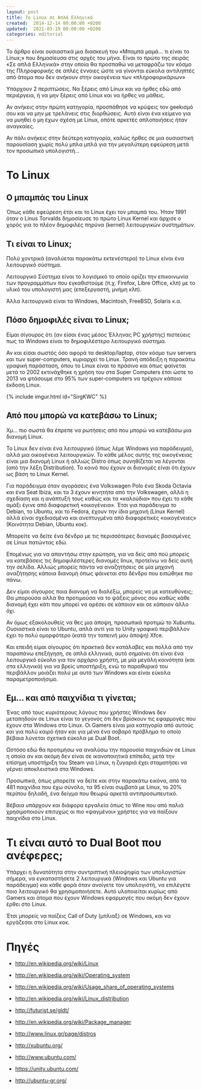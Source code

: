 ```yaml
---
layout: post
title: Το Linux σε Απλά Ελληνικά
created:  2014-12-14 00:00:00 +0200
updated:  2021-03-19 00:00:00 +0200
categories: editorial
---
```

Το άρθρο είναι ουσιαστικά μια διασκευή του «Μπαμπά μαμά… τι είναι το Linux;» που
δημοσίευσα στις αρχές του μήνα. Είναι το πρώτο της σειράς «Σε απλά Ελληνικά»
στην οποία θα προσπαθώ να μεταφράζω τον κόσμο της Πληροφορικής σε απλές έννοιες
ώστε να γίνονται εύκολα αντιληπτές από άτομα που δεν ανήκουν στην οικογένεια των
«πληροφορικάριων»


Υπάρχουν 2 περιπτώσεις. Να ξέρεις από Linux και να ήρθες εδώ από περιέργεια, ή
να μην ξέρεις από Linux και να ήρθες να μάθεις.

Αν ανήκεις στην πρώτη κατηγορία, προσπάθησε να κρύψεις τον geekισμό σου και να
μην με τρελάνεις στις διορθώσεις. Αυτό είναι ένα κείμενο για να μυηθεί ο μη έχων
σχέση με Linux, οπότε αρκετές απλοποιήσεις ήταν αναγκαίες.

Αν πάλι ανήκεις στην δεύτερη κατηγορία, καλώς ήρθες σε μια ουσιαστική παρουσίαση
χωρίς πολύ μπλα μπλά για την μεγαλύτερη εφεύρεση μετά τον προσωπικό υπολογιστή…

# Το Linux

## Ο μπαμπάς του Linux

Όπως κάθε εφεύρεση έτσι και το Linux έχει τον μπαμπά του. Ήταν 1991 όταν ο
Linus Torvalds δημοσίευσε το πρώτο Linux Kernel και άρχισε ο χορός για το πλέον
δημοφιλές πηρύνα (kernel) λειτουργικών συστημάτων.

## Τι είναι το Linux;

Πολύ χοντρικά (αναλύεται παρακάτω εκτενέστερα) το Linux είναι ένα λειτουργικό
σύστημα.

Λειτουργικό Σύστημα είναι το λογισμικό το οποίο ορίζει την επικοινωνία των
προγραμμάτων που εγκαθιστούμε (π.χ. Firefox, Libre Office, κλπ) με το υλικό του
υπολογιστή μας (επεξεργαστή, μνήμη κλπ).

Άλλα λειτουργικά είναι τα Windows, Macintosh, FreeBSD, Solaris κ.α.

## Πόσο δημοφιλές είναι το Linux;

Είμαι σίγουρος ότι (αν είσαι ένας μέσος Έλληνας PC χρήστης) πιστεύεις πως τα
Windows είναι το δημοφιλέστερο λειτουργικό σύστημα.

Αν και είσαι σωστός όσο αφορά τα desktop/laptop, στον κόσμο των servers και των
super-computers, κυριαρχεί το Linux. Τρανή απόδειξη η παρακάτω γραφική 
παράσταση, όπου το Linux είναι το πράσινο και όπως φαίνεται μετά το 2002
εκτινάχθηκε η χρήση του στα Super Computers έτσι ώστε το 2013 να φτάσουμε στο
95% των super-computers να τρέχουν κάποια έκδοση Linux. 

{% include imgur.html id="SirgKWC" %}

## Από που μπορώ να κατεβάσω το Linux;

Χμ… πιο σωστά θα έπρεπε να ρωτήσεις από που μπορώ να κατεβάσω μια διανομή Linux.

Το Linux δεν είναι ένα λειτουργικό (όπως λέμε Windows για παράδειγμα), αλλά μια
οικογένεια λειτουργικών. Το κάθε μέλος αυτής της οικογένειας είναι μια διανομή
Linux ή αλλιώς Distro όπως συνηθίζεται να λέγονται (από την λέξη Distribution).
Το κοινό που έχουν οι διανομές είναι ότι έχουν ως βάση το Linux Kernel.

Για παράδειγμα όταν αγοράσεις ένα Volkswagen Polo ένα Skoda Octavia και ένα
Seat Ibiza, και τα 3 έχουν κινητήτα από την Volkswagen, αλλά η σχεδίαση και η
ανάπτυξή τους καθώς και τα «καλούδια» που έχει το κάθε αμάξι έγινε από
διαφορετική «οικογένεια». Έτσι για παράδειγμα το Debian, το Ubuntu, και το
Fedora, έχουν την ίδια μηχανή (Linux Kernel) αλλά είναι σχεδιασμένα και
ανεπτυγμένα από διαφορετικές «οικογένειες» (Κοινότητα Debian, Ubuntu κοκ).

Μπορείτε να δείτε ένα δένδρο με τις περισσότερες διανομές βασισμένες σε Linux
πατώντας εδώ.

Επομένως για να απαντήσω στην ερώτηση, για να δείς από πού μπορείς να κατεβάσεις
τις δημοφιλέστερες διανομές linux, προτείνω να δείς αυτή την σελίδα. Αλλιώς
μπορείς πάντα να αναζητήσεις σε μία μηχανή αναζήτησης κάποια διανομή όπως
φάινεται στο δένδρο που ειπώθηκε πιο πάνω.

Δεν είμαι σίγουρος ποια διανομή να διαλέξω, μπορείς να με κατευθύνεις;
Θα μπορούσα αλλά θα προτιμούσα να το ψάξεις μόνος σου καθώς κάθε διανομή έχει
κάτι που μπορεί να αρέσει σε κάποιον και σε κάποιον άλλο όχι.

Αν όμως εξακολουθείς να θες μια άποψη, προσωπικά προτιμώ το Xubuntu. Ουσιαστικά
είναι το Ubuntu, απλά αντί για το Unity γραφικό περιβάλλον έχει το πολύ
ομορφότερο (κατά την ταπεινή μου άποψη) Xfce.

Και επειδή είμαι σίγουρος ότι πρακτικά δεν κατάλαβες και πολλά από την παραπάνω
επεξήγηση, σε απλά ελληνικά, αυτό σημαίνει ότι είναι ένα λειτουργικό εύκολο για
τον αρχάριο χρήστη, με μία μεγάλη κοινότητα (και στα ελληνικά) για να βρείς
υποστήριξη, ενώ το παραθυρικό του περιβάλλον μοιάζει πολύ με αυτό των Windows
και είναι εύκολα παραμετροποιήσιμο.

## Εμ… και από παιχνίδια τι γίνεται;

Ένας από τους κυριότερους λόγους που χρήστες Windows δεν μεταπηδούν σε Linux
είναι το γεγονός ότι δεν βρίσκουν τις εφαρμογές που έχουν στα Windows στο Linux.
Οι Gamers είναι μια κατηγορία από αυτούς και για πολύ καιρό ήταν και για μένα
ένα σοβαρό πρόβλημα το οποίο βέβαια λύνεται σχετικά εύκολα με Dual Boot.

Ωστόσο εδώ θα προτιμήσω να αναλύσω την παρουσία παιχνιδιών σε Linux η οποία αν
και ακόμη δεν είναι σε ικανοποιητικά επίπεδα, μετά την επίσημη υποστήριξη του
Steam για Linux, η ζυγαριά έχει σταματήσει να γέρνει αποκλειστικά στα Windows.

Προσωπικά, όπως μπορείτε να δείτε και στην παρακάτω εικόνα, από τα 481 παιχνίδια
που έχω σύνολο, τα 95 είναι συμβατά με Linux, το 20% περίπου δηλαδή, ένα δείγμα
που θεωρώ αρκετά αντιπροσωπευτικό.

Βέβαια υπάρχουν και διάφορα εργαλεία όπως το Wine που από παλιά χρησιμοποιούν
επιτυχώς οι πιο «ψαγμένοι» χρήστες για να παίξουν παιχνίδια στο Linux.

# Τι είναι αυτό το Dual Boot που ανέφερες;

Υπάρχει η δυνατότητα στην συντριπτική πλειοψηφία των υπολογιστών σήμερα, να
εγκαταστήσετε 2 λειτουργικά (Windows και Ubuntu για παράδειγμα) και κάθε φορά
όταν ανοίγετε τον υπολογιστή, να επιλέγετε ποιο λειτουργικό θα χρησιμοποιήσετε.
Αυτό υλοποιείται κυρίως από Gamers και άτομα που έχουν Windows εφαρμογές που
ακόμη δεν έχουν έρθει στο Linux.

Έτσι μπορείς να παίζεις Call of Duty (μπλιαξ) σε Windows, και να εργάζεσαι στο
Linux κοκ.

# Πηγές

* http://en.wikipedia.org/wiki/Linux

* http://en.wikipedia.org/wiki/Operating_system

* http://en.wikipedia.org/wiki/Usage_share_of_operating_systems

* http://en.wikipedia.org/wiki/Linux_distribution

* http://futurist.se/gldt/

* http://en.wikipedia.org/wiki/Package_manager

* http://www.linux.gr/page/distros

* http://xubuntu.org/

* http://www.ubuntu.com/

* https://unity.ubuntu.com/

* http://ubuntu-gr.org/
